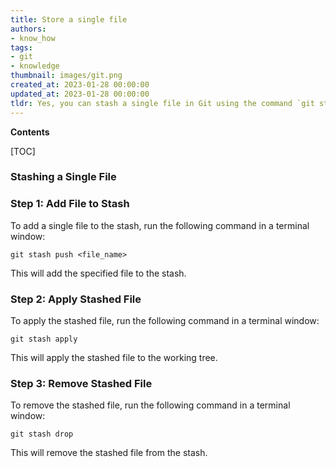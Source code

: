 ```yaml
---
title: Store a single file
authors:
- know_how
tags:
- git
- knowledge
thumbnail: images/git.png
created_at: 2023-01-28 00:00:00
updated_at: 2023-01-28 00:00:00
tldr: Yes, you can stash a single file in Git using the command `git stash push <file>`.
---
```


**Contents**

[TOC]

### Stashing a Single File

### Step 1: Add File to Stash

To add a single file to the stash, run the following command in a terminal window:

`git stash push <file_name>`

This will add the specified file to the stash.

### Step 2: Apply Stashed File

To apply the stashed file, run the following command in a terminal window:

`git stash apply`

This will apply the stashed file to the working tree.

### Step 3: Remove Stashed File

To remove the stashed file, run the following command in a terminal window:

`git stash drop`

This will remove the stashed file from the stash.
